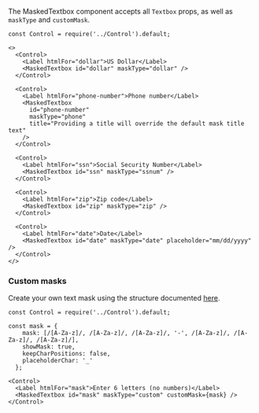 The MaskedTextbox component accepts all `Textbox` props, as well as `maskType` and `customMask`.

```
const Control = require('../Control').default;

<>
  <Control>
    <Label htmlFor="dollar">US Dollar</Label>
    <MaskedTextbox id="dollar" maskType="dollar" />
  </Control>

  <Control>
    <Label htmlFor="phone-number">Phone number</Label>
    <MaskedTextbox
      id="phone-number"
      maskType="phone"
      title="Providing a title will override the default mask title text"
    />
  </Control>

  <Control>
    <Label htmlFor="ssn">Social Security Number</Label>
    <MaskedTextbox id="ssn" maskType="ssnum" />
  </Control>

  <Control>
    <Label htmlFor="zip">Zip code</Label>
    <MaskedTextbox id="zip" maskType="zip" />
  </Control>

  <Control>
    <Label htmlFor="date">Date</Label>
    <MaskedTextbox id="date" maskType="date" placeholder="mm/dd/yyyy" />
  </Control>
</>
```

### Custom masks

Create your own text mask using the structure documented [here](https://github.com/text-mask/text-mask/blob/master/componentDocumentation.md#text-mask-documentation).

```
const Control = require('../Control').default;

const mask = {
    mask: [/[A-Za-z]/, /[A-Za-z]/, /[A-Za-z]/, '-', /[A-Za-z]/, /[A-Za-z]/, /[A-Za-z]/],
    showMask: true,
    keepCharPositions: false,
    placeholderChar: '_'
  };

<Control>
  <Label htmlFor="mask">Enter 6 letters (no numbers)</Label>
  <MaskedTextbox id="mask" maskType="custom" customMask={mask} />
</Control>
```
